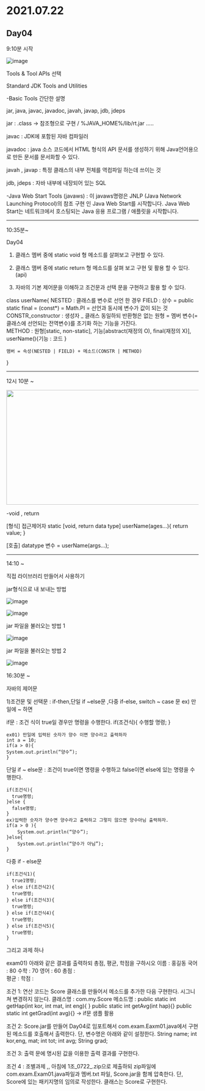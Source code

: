 <h1>2021.07.22</h1>

<h2>Day04</h2>

9:10분 시작


![image](https://user-images.githubusercontent.com/56623911/126658527-25742e4c-50a4-4867-a852-b1769f4bf754.png)

Tools & Tool APIs 선택


Standard JDK Tools and Utilities 

-Basic Tools  간단한 설명 

jar, java, javac, javadoc, javah, javap, jdb, jdeps


jar : .class -> 참조형으로 구현 / %JAVA_HOME%/lib/rt.jar .....

javac : JDK에 포함된 자바 컴파일러

javadoc : java 소스 코드에서 HTML 형식의 API 문서를 생성하기 위해 Java언어용으로 만든 문서를 문서화할 수 있다.


javah , javap : 특정 클래스의 내부 전체를 역컴파일 하는데 쓰이는 것 


jdb, jdeps : 자바 내부에 내장되어 있는 SQL


-Java Web Start Tools (javaws) : 이 javaws명령은 JNLP (Java Network Launching Protocol)의 참조 구현 인 Java Web Start를 시작합니다. Java Web Start는 네트워크에서 호스팅되는 Java 응용 프로그램 / 애플릿을 시작합니다.

<hr>


10:35분~

Day04

1. 클래스 멤버 중에 static void 형 메소드를 살펴보고 구현할 수 있다.

2. 클래스 맴버 중에 static return 형 메소드를 살펴 보고 구현 및 활용 할 수 있다.(api)

3. 자바의 기본 제어문을 이해하고 조건문과 선택 문을 구현하고 활용 할 수 있다.


class	userName{
	NESTED : 클래스를 변수로 선언 한 경우 
	FIELD : 상수 = public static final = (const*) = Math.PI = 선언과 동시에 변수가 값이 되는 것  
	CONSTR_constructor : 생성자 _ 클래스 동일하되 반환형은 없는 원형 = 멤버 변수(=클래스에 선언되는 전역변수)를 초기화 하는 기능을 가진다.  
	METHOD : 원형[static, non-static], 기능[abstract(재정의 O), final(재정의 X)], userName(){기능 : 코드 } 

	맴버 = 속성(NESTED | FIELD) + 메소드(CONSTR | METHOD)
}



<hr>

12시 10분 ~

<img src="https://user-images.githubusercontent.com/56623911/126659094-f7ef319b-4810-41af-8ddc-adf11464245d.png" width="600px" height="300px">

-void , return 

[형식]
접근제어자 static [void, return data type] userName(ages...){
	return value;
}

[호출]
datatype 변수 = userName(args...);






<hr>


14:10 ~

직접 라이브러리 만들어서 사용하기 

jar형식으로 내 보내는 방법

![image](https://user-images.githubusercontent.com/56623911/126659868-75ae9a67-b8ea-4bbd-bdd7-c22df8816711.png)

![image](https://user-images.githubusercontent.com/56623911/126659948-6aede3f5-3a24-4da3-912c-cd9e96753480.png)



jar 파일을 불러오는 방법 1

![image](https://user-images.githubusercontent.com/56623911/126660259-63d4bbf4-21d2-4b49-8db0-cb5a6c838e2a.png)

jar 파일을 불러오는 방법 2

![image](https://user-images.githubusercontent.com/56623911/126660298-437eada8-1e53-4aff-92b5-7d835052f199.png)




16:30분 ~


자바의 제어문 

1)조건문 및 선택문 : if-then,단일 if ~else문  ,다중 if-else, switch ~ case 문 
ex) 만일에 ~ 하면 

if문 : 조건 식이 true일 경우만 명령을 수행한다.
	if(조건식){
	수행할 명령;
	}

	ex01) 만일에 입력된 숫자가 양수 이면 양수라고 출력하자
	int a = 10;
	if(a > 0){
	System.out.println(“양수”);
	}

단일 if ~ else문 : 조건이 true이면 명령을 수행하고 false이면 else에 있는 명령을 수행한다.

	if(조건식){
	  true명령;
	}else {
	  false명령;
	}
	ex)입력한 숫자가 양수면 양수라고 출력하고 그렇지 않으면 양수아님 출력하자.
	if(a > 0 ){
		System.out.println(“양수”);
	}else{
		System.out.println(“양수가 아님”);
	}







다중 if - else문

	if(조건식1){
	  true1명령;
	} else if(조건식2){
	  true명령;
	} else if(조건식3){
	  true명령;
	} else if(조건식4){
	  true명령;
	} else if(조건식5){
	  true명령;
	}

그리고 과제 하나 

exam01) 아래와 같은 결과를 출력하되 총점, 평균, 학점을 구하시오 
이름 : 홍길동 
국어 : 80
수학 : 70
영어 : 60
총점 :  
평균 :
학점 : 

조건 1: 연산 코드는 Score 클래스를 만들어서 메소드를 추가한 다음 구현한다. 시그니쳐 변경하지 않는다.
  클래스명 : com.my.Score
  메소드명 : public static int getHap(int kor, int mat, int eng){  }
            public static int getAvg(int hap){}
	    public static int getGrad(int avg){} -> if문 샘플 활용

조건 2: Score.jar를 만들어 Day04로 임포트해서 com.exam.Eaxm01.java에서 구현된 메소드를 호출해서 출력한다.
   단, 변수명은 아래와 같이 설정한다.
String name; 
int kor,eng, mat;
int tot;
int avg;
String grad;

조건 3: 출력 문에 명시된 값을 이용한 출력 결과를 구현한다.

조건 4 : 조별과제 ,, 아침에 1조_0722_.zip으로 제출하되 zip파일에  com.exam.Exam01.java파일과 멤버.txt 파일, Score.jar을 함께 압축한다.
단, Score에 있는 패키지명의 임의로 작성한다. 클래스는 Score로 구현한다.
